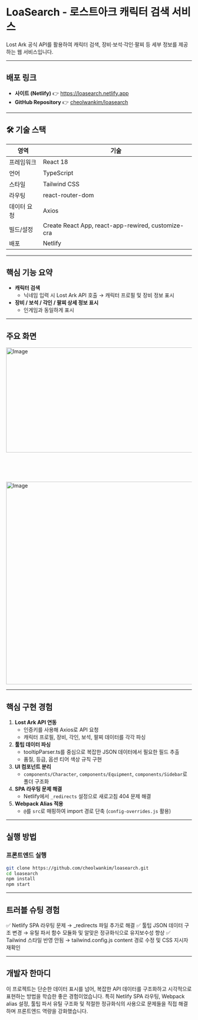 # LoaSearch - 로스트아크 캐릭터 검색 서비스

Lost Ark 공식 API를 활용하여 캐릭터 검색, 장비·보석·각인·팔찌 등 세부 정보를 제공하는 웹 서비스입니다.  

---

##  배포 링크
- **사이트 (Netlify)** 👉 https://loasearch.netlify.app
- **GitHub Repository** 👉 [cheolwankim/loasearch](https://github.com/cheolwankim/loasearch)

---

## 🛠 기술 스택

| 영역         | 기술 |
|--------------|------|
| 프레임워크   | React 18 |
| 언어         | TypeScript |
| 스타일       | Tailwind CSS |
| 라우팅       | react-router-dom |
| 데이터 요청  | Axios |
| 빌드/설정    | Create React App, react-app-rewired, customize-cra |
| 배포         | Netlify |

---

## 핵심 기능 요약
- **캐릭터 검색**
  - 닉네임 입력 시 Lost Ark API 호출 → 캐릭터 프로필 및 장비 정보 표시
- **장비 / 보석 / 각인 / 팔찌 상세 정보 표시**
  - 인게임과 동일하게 표시
---

## 주요 화면
<img width="1029" height="284" alt="Image" src="https://github.com/user-attachments/assets/b22a0bdb-6754-4114-8039-594931a3fa60" />

<br><br><br>





<img width="1027" height="548" alt="Image" src="https://github.com/user-attachments/assets/3ffabdae-081c-4090-9a95-d269da4b800a" />


---

## 핵심 구현 경험

1. **Lost Ark API 연동**
   - 인증키를 사용해 Axios로 API 요청
   - 캐릭터 프로필, 장비, 각인, 보석, 팔찌 데이터를 각각 파싱
2. **툴팁 데이터 파싱**
   - tooltipParser.ts를 중심으로 복잡한 JSON 데이터에서 필요한 필드 추출
   - 품질, 등급, 옵션 티어 색상 규칙 구현
3. **UI 컴포넌트 분리**
   - `components/Character`, `components/Equipment`, `components/Sidebar`로 폴더 구조화
4. **SPA 라우팅 문제 해결**
   - Netlify에서 `_redirects` 설정으로 새로고침 404 문제 해결
5. **Webpack Alias 적용**
   - `@`를 `src`로 매핑하여 import 경로 단축 (`config-overrides.js` 활용)

---

## 실행 방법

### 프론트엔드 실행
```bash
git clone https://github.com/cheolwankim/loasearch.git
cd loasearch
npm install
npm start
```
---
## 트러블 슈팅 경험
✅ Netlify SPA 라우팅 문제 → _redirects 파일 추가로 해결
✅ 툴팁 JSON 데이터 구조 변경 → 유틸 파서 함수 모듈화 및 알맞은 정규화식으로 유지보수성 향상
✅ Tailwind 스타일 반영 안됨 → tailwind.config.js content 경로 수정 및 CSS 지시자 재확인


---
## 개발자 한마디
이 프로젝트는 단순한 데이터 표시를 넘어, 복잡한 API 데이터를 구조화하고 시각적으로 표현하는 방법을 학습한 좋은 경험이었습니다.
특히 Netlify SPA 라우팅, Webpack alias 설정, 툴팁 파서 유틸 구조화 및 적절한 정규화식의 사용으로 문제들을 직접 해결하며 프론트엔드 역량을 강화했습니다.


